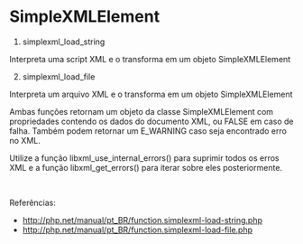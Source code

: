 # SimpleXMLElement

1) simplexml_load_string

Interpreta uma script XML e o transforma em um objeto SimpleXMLElement

2) simplexml_load_file

Interpreta um arquivo XML e o transforma em um objeto SimpleXMLElement

Ambas funções retornam um objeto da classe SimpleXMLElement com propriedades contendo os dados do documento XML, ou FALSE em caso de falha. Também podem retornar um E_WARNING caso seja encontrado erro no XML.

Utilize a função libxml_use_internal_errors() para suprimir todos os erros XML e a função libxml_get_errors() para iterar sobre eles posteriormente.

<br />

Referências: 
* http://php.net/manual/pt_BR/function.simplexml-load-string.php
* http://php.net/manual/pt_BR/function.simplexml-load-file.php



